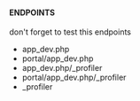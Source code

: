 #### ENDPOINTS
don't forget to test this endpoints
- app_dev.php
- portal/app_dev.php
- app_dev.php/_profiler
- portal/app_dev.php/_profiler
- _profiler

